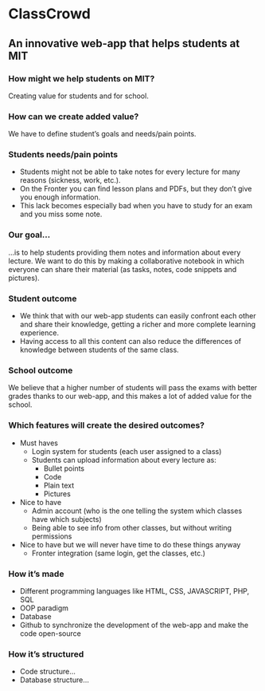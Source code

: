 # ClassCrowd
## An innovative web-app that helps students at MIT

### How might we help students on MIT?
Creating value for students and for school.

### How can we create added value?
We have to define student’s goals and needs/pain points.

### Students needs/pain points
* Students might not be able to take notes for every lecture for many reasons (sickness, work, etc.).
* On the Fronter you can find lesson plans and PDFs, but they don’t give you enough information.
* This lack becomes especially bad when you have to study for an exam and you miss some note.

### Our goal…
…is to help students providing them notes and information about every lecture. 
We want to do this by making a collaborative notebook in which everyone can share their material (as tasks, notes, code snippets and pictures).

### Student outcome
* We think that with our web-app students can easily confront each other and share their knowledge, getting a richer and more complete learning experience.
* Having access to all this content can also reduce the differences of knowledge between students of the same class. 

### School outcome
We believe that a higher number of students will pass the exams with better grades thanks to our web-app, and this makes a lot of added value for the school.

### Which features will create the desired outcomes? 
* Must haves
    * Login system for students (each user assigned to a class)
    * Students can upload information about every lecture as:
        * Bullet points
        * Code
        * Plain text
        * Pictures
* Nice to have
    * Admin account (who is the one telling the system which classes have which subjects)
    * Being able to see info from other classes, but without writing permissions
* Nice to have but we will never have time to do these things anyway
    * Fronter integration (same login, get the classes, etc.)

### How it’s made
* Different programming languages like HTML, CSS, JAVASCRIPT, PHP, SQL
* OOP paradigm
* Database
* Github to synchronize the development of the web-app and make the code open-source

### How it’s structured
* Code structure…
* Database structure…

